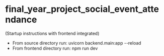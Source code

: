 # final_year_project_social_event_attendance

(Startup instructions with frontend integrated)
- From source directory run:    uvicorn backend.main:app --reload
- From frontend directory run:  npm run dev
